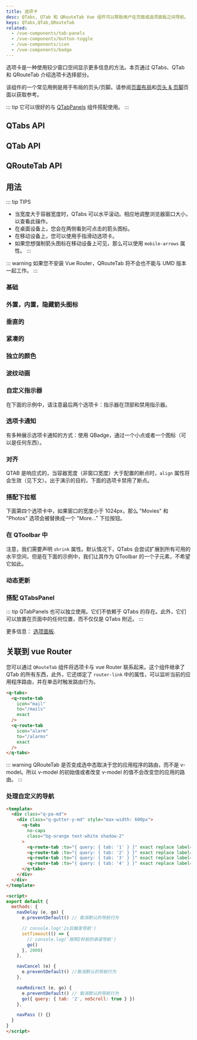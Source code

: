 ```yaml
---
title: 选项卡
desc: QTabs, QTab 和 QRouteTab Vue 组件可以帮助用户在页面或选项面板之间导航。
keys: QTabs,QTab,QRouteTab
related:
  - /vue-components/tab-panels
  - /vue-components/button-toggle
  - /vue-components/icon
  - /vue-components/badge
---
```


选项卡是一种使用较少窗口空间显示更多信息的方法。本页通过 QTabs、QTab 和 QRouteTab 介绍选项卡选择部分。

该组件的一个常见用例是用于布局的页头/页脚。请参阅[页面布局](/layout/layout)和[页头 & 页脚](/layout/header-and-footer#example--playing-with-qtabs)页面以获取参考。

::: tip
它可以很好的与 [QTabPanels](/vue-components/tab-panels) 组件搭配使用。
:::

## QTabs API

<doc-api file="QTabs" />

## QTab API

<doc-api file="QTab" />

## QRouteTab API

<doc-api file="QRouteTab" />

## 用法

::: tip TIPS
* 当宽度大于容器宽度时，QTabs 可以水平滚动。相应地调整浏览器窗口大小，以查看此操作。
* 在桌面设备上，您会在两侧看到可点击的箭头图标。
* 在移动设备上，您可以使用手指滑动选项卡。
* 如果您想强制箭头图标在移动设备上可见，那么可以使用 `mobile-arrows` 属性。
:::

::: warning
如果您不安装 Vue Router，QRouteTab 将不会也不能与 UMD 版本一起工作。
:::

### 基础

<doc-example title="基础" file="QTabs/Basic" />

### 外置，内置，隐藏箭头图标

<doc-example title="外置，内置，隐藏箭头图标" file="QTabs/ArrowsModifiers" />

### 垂直的

<doc-example title="垂直的 (搭配 QSplitter 示例)" file="QTabs/Vertical" />

### 紧凑的

<doc-example title="紧凑的" file="QTabs/Dense" />

### 独立的颜色

<doc-example title="独立的颜色" file="QTabs/IndividualColor" />

### 波纹动画

<doc-example title="禁用波纹和自定义波纹颜色" file="QTabs/Ripples" />

### 自定义指示器

在下面的示例中，请注意最后两个选项卡：指示器在顶部和禁用指示器。

<doc-example title="自定义指示器" file="QTabs/CustomIndicator" />

### 选项卡通知

有多种展示选项卡通知的方式：使用 QBadge，通过一个小点或者一个图标（可以是任何东西）。

<doc-example title="选项卡通知" file="QTabs/Notifying" />

### 对齐


QTAB 是响应式的，当容器宽度（非窗口宽度）大于配置的断点时，`align` 属性将会生效（见下文）。出于演示的目的，下面的选项卡禁用了断点。

<doc-example title="对齐" file="QTabs/Alignment" />

### 搭配下拉框

下面第四个选项卡中，如果窗口的宽度小于 1024px，那么 "Movies" 和 "Photos" 选项会被替换成一个 "More..." 下拉按钮。

<doc-example title="搭配下拉框" file="QTabs/Dropdown" />

### 在 QToolbar 中

注意，我们需要声明 `shrink` 属性。默认情况下，QTabs 会尝试扩展到所有可用的水平空间，但是在下面的示例中，我们让其作为 QToolbar 的一个子元素，不希望它如此。

<doc-example title="QToolbar 中的选项卡" file="QTabs/TabsInToolbar" />

### 动态更新

<doc-example title="动态选项卡" file="QTabs/DynamicTabs" />

### 搭配 QTabsPanel

::: tip
QTabPanels 也可以独立使用。它们不依赖于 QTabs 的存在。此外，它们可以放置在页面中的任何位置，而不仅仅是 QTabs 附近。
:::

<doc-example title="选项卡搭配选项面板" file="QTabs/TabsWithTabpanels" />

更多信息： [选项面板](/vue-components/tab-panels).

## 关联到 vue Router

您可以通过 `QRouteTab` 组件将选项卡与 vue Router 联系起来。这个组件继承了 QTab 的所有东西，此外，它还绑定了 `router-link` 中的属性，可以监听当前的应用程序路由，并在单击时触发路由行为。

```html
<q-tabs>
  <q-route-tab
    icon="mail"
    to="/mails"
    exact
  />
  <q-route-tab
    icon="alarm"
    to="/alarms"
    exact
  />
</q-tabs>
```

::: warning
QRouteTab 是否变成选中态取决于您的应用程序的路由，而不是 v-model。所以 v-model 的初始值或者改变 v-model 的值不会改变您的应用的路由。
:::

### 处理自定义的导航

```html
<template>
  <div class="q-pa-md">
    <div class="q-gutter-y-md" style="max-width: 600px">
      <q-tabs
        no-caps
        class="bg-orange text-white shadow-2"
      >
        <q-route-tab :to="{ query: { tab: '1' } }" exact replace label="2s 后选中" @click="navDelay" />
        <q-route-tab :to="{ query: { tab: '2' } }" exact replace label="不做任何事" @click="navCancel" />
        <q-route-tab :to="{ query: { tab: '3' } }" exact replace label="导航去第二个选项卡" @click="navRedirect" />
        <q-route-tab :to="{ query: { tab: '4' } }" exact replace label="立即导航" @click="navPass" />
      </q-tabs>
    </div>
  </div>
</template>

<script>
export default {
  methods: {
    navDelay (e, go) {
      e.preventDefault() // 取消默认的导航行为

      // console.log('2s后触发导航')
      setTimeout(() => {
        // console.log('按照2秒前的承诺导航')
        go()
      }, 2000)
    },

    navCancel (e) {
      e.preventDefault() //取消默认的导航行为
    },

    navRedirect (e, go) {
      e.preventDefault() // 取消默认的导航行为
      go({ query: { tab: '2', noScroll: true } })
    },

    navPass () {}
  }
}
</script>
```
